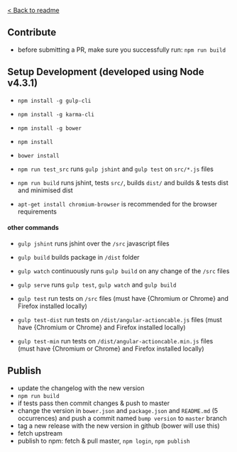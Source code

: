 [< Back to readme](https://github.com/angular-actioncable/angular-actioncable/blob/master/README.md)

## Contribute

 - before submitting a PR, make sure you successfully run: `npm run build`


## Setup Development (developed using Node v4.3.1)

 - `npm install -g gulp-cli`
 - `npm install -g karma-cli`
 - `npm install -g bower`
 - `npm install`
 - `bower install`

 - `npm run test_src` runs `gulp jshint` and `gulp test` on `src/*.js` files
 - `npm run build` runs jshint, tests `src/`, builds `dist/` and builds & tests dist and minimised dist

 - `apt-get install chromium-browser` is recommended for the browser requirements

#### other commands

 - `gulp jshint` runs jshint over the `/src` javascript files
 - `gulp build` builds package in `/dist` folder
 - `gulp watch` continuously runs `gulp build` on any change of the `/src` files

 - `gulp serve` runs `gulp test`, `gulp watch` and `gulp build`

 - `gulp test` run tests on `/src` files (must have {Chromium or Chrome} and Firefox installed locally)
 - `gulp test-dist` run tests on `/dist/angular-actioncable.js` files (must have {Chromium or Chrome} and Firefox installed locally)
 - `gulp test-min` run tests on `/dist/angular-actioncable.min.js` files (must have {Chromium or Chrome} and Firefox installed locally)

## Publish

 - update the changelog with the new version
 - `npm run build`
 - if tests pass then commit changes & push to master
 - change the version in `bower.json` and `package.json` and `README.md` (5 occurrences) and push a commit named `bump version` to `master` branch
 - tag a new release with the new version in github (bower will use this)
 - fetch upstream
 - publish to npm: fetch & pull master, `npm login`, `npm publish`

